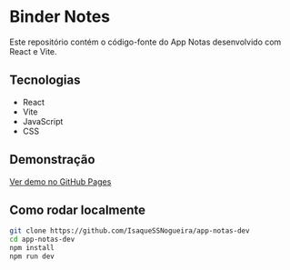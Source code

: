 # Binder Notes

Este repositório contém o código-fonte do App Notas desenvolvido com React e Vite.

## Tecnologias
- React
- Vite
- JavaScript
- CSS

## Demonstração
[Ver demo no GitHub Pages](https://isaquessnogueira.github.io/app-notas)

## Como rodar localmente
```bash
git clone https://github.com/IsaqueSSNogueira/app-notas-dev
cd app-notas-dev
npm install
npm run dev
